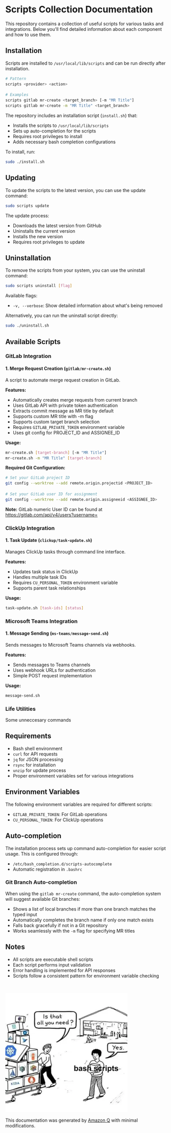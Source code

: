 # Scripts Collection Documentation
This repository contains a collection of useful scripts for various tasks and integrations. Below you'll find detailed information about each component and how to use them.

## Installation
Scripts are installed to `/usr/local/lib/scripts` and can be run directly after installation.

```bash
# Pattern
scripts <provider> <action>

# Examples
scripts gitlab mr-create <target_branch> [-m "MR Title"]
scripts gitlab mr-create -m "MR Title" <target_branch>
```

The repository includes an installation script (`install.sh`) that:
- Installs the scripts to `/usr/local/lib/scripts`
- Sets up auto-completion for the scripts
- Requires root privileges to install
- Adds necessary bash completion configurations

To install, run:
```bash
sudo ./install.sh
```

## Updating
To update the scripts to the latest version, you can use the update command:

```bash
sudo scripts update
```

The update process:
- Downloads the latest version from GitHub
- Uninstalls the current version
- Installs the new version
- Requires root privileges to update

## Uninstallation
To remove the scripts from your system, you can use the uninstall command:

```bash
sudo scripts uninstall [flag]
```

Available flags:
- `-v, --verbose`: Show detailed information about what's being removed

Alternatively, you can run the uninstall script directly:
```bash
sudo ./uninstall.sh
```

## Available Scripts

### GitLab Integration

#### 1. Merge Request Creation (`gitlab/mr-create.sh`)
A script to automate merge request creation in GitLab.

**Features:**
- Automatically creates merge requests from current branch
- Uses GitLab API with private token authentication
- Extracts commit message as MR title by default
- Supports custom MR title with -m flag
- Supports custom target branch selection
- Requires `GITLAB_PRIVATE_TOKEN` environment variable
- Uses git config for PROJECT_ID and ASSIGNEE_ID

**Usage:**
```bash
mr-create.sh [target-branch] [-m "MR Title"]
mr-create.sh -m "MR Title" [target-branch]
```

**Required Git Configuration:**
```bash
# Set your GitLab project ID
git config --worktree --add remote.origin.projectid <PROJECT_ID>

# Set your GitLab user ID for assignment
git config --worktree --add remote.origin.assigneeid <ASSIGNEE_ID>
```

**Note:** GitLab numeric User ID can be found at https://gitlab.com/api/v4/users?username=<USERNAME>

### ClickUp Integration

#### 1. Task Update (`clickup/task-update.sh`)
Manages ClickUp tasks through command line interface.

**Features:**
- Updates task status in ClickUp
- Handles multiple task IDs
- Requires `CU_PERSONAL_TOKEN` environment variable
- Supports parent task relationships

**Usage:**
```bash
task-update.sh [task-ids] [status]
```

### Microsoft Teams Integration

#### 1. Message Sending (`ms-teams/message-send.sh`)
Sends messages to Microsoft Teams channels via webhooks.

**Features:**
- Sends messages to Teams channels
- Uses webhook URLs for authentication
- Simple POST request implementation

**Usage:**
```bash
message-send.sh
```

### Life Utilities
Some unneccesary commands

## Requirements
- Bash shell environment
- `curl` for API requests
- `jq` for JSON processing
- `rsync` for installation
- `unzip` for update process
- Proper environment variables set for various integrations

## Environment Variables
The following environment variables are required for different scripts:

- `GITLAB_PRIVATE_TOKEN`: For GitLab operations
- `CU_PERSONAL_TOKEN`: For ClickUp operations

## Auto-completion
The installation process sets up command auto-completion for easier script usage. This is configured through:
- `/etc/bash_completion.d/scripts-autocomplete`
- Automatic registration in `.bashrc`

### Git Branch Auto-completion
When using the `gitlab mr-create` command, the auto-completion system will suggest available Git branches:
- Shows a list of local branches if more than one branch matches the typed input
- Automatically completes the branch name if only one match exists
- Falls back gracefully if not in a Git repository
- Works seamlessly with the `-m` flag for specifying MR titles

## Notes
- All scripts are executable shell scripts
- Each script performs input validation
- Error handling is implemented for API responses
- Scripts follow a consistent pattern for environment variable checking

<br>

![Yes](./image.png)

This documentation was generated by [Amazon Q](https://aws.amazon.com/q/developer/) with minimal modifications.
